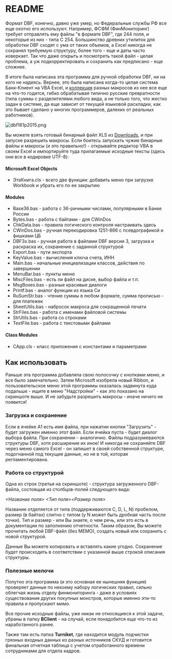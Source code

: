 # README #

Формат DBF, конечно, давно уже умер, но Федеральные службы РФ все еще охотно его используют. Например, ФСФМ (ФинМониторинг) требует отправлять ему файлы "в формате DBF", где 244 поля, и некоторые из них - типа C 254. Большинство древних утилиток для обработки DBF сходят с ума от таких объемов, а Excel никогда не сохранял требуемую структуру, более того - еще и даты часто коверкает. Так что даже открыть и посмотреть такой файл - целая проблема, а уж подкорректировать и сохранить как предписано - еще сложнее.

В итоге была написана эта программа для ручной обработки DBF, ни на кого не надеясь. Вернее, это была написана когда-то целая система Банк-Клиент на VBA Excel, и [коллекция](https://bitbucket.org/dievdo/excel-vba-collection/src) разных макросов из нее все еще на что-то годится, гибко обрабатывая типично русские превратности (типа суммы с разделителями любого вида, а не только того, что жестко задан в системе, да еще зависит от текущей языковой раскладки, как это бывает сделано у многих программеров, далеких от реальных работников).

![dbf161p2015.png](https://bitbucket.org/repo/rzxr6M/images/638541777-dbf161p2015.png)

Вы можете взять готовый бинарный файл XLS из [Downloads](https://bitbucket.org/dievdo/excel-vba-collection/downloads), и при запуске разрешить макросы. Если боитесь запускать чужие бинарные файлы и макросы (и это правильно!) - открывайте редактор VBA в своем Excel и импортируйте туда прилагаемые исходные тексты (здесь они все в кодировке UTF-8):

#### Microsoft Excel Objects ####
* ЭтаКнига.cls - всего две функции: добавить меню при загрузке Workbook и убрать его по ее закрытию

#### Modules ####
* Base36.bas - работа с 36-ричными числами, популярными в Банке России
* Bytes.bas - работа с байтами - для CWinDos
* ChkData.bas - правила логического контроля настраивать здесь
* CWinDos.bas - ручная перекодировка 1251-866 с псевдографикой и фишками ЦБ
* DBF3x.bas - ручная работа в файлами DBF версии 3, загрузка и раскраска их, сохранение с заданной структурой
* Export.bas - пути экспорта
* KeyValue.bas - вычисления ключа счета, ИНН
* Main.bas - начальные инициализации классов, действия по завершении
* MenuBar.bas - пункты меню
* MiscFiles.bas - есть ли файл на диске, выбор файла и т.п.
* MsgBoxes.bas - разные красивые диалоги
* Printf.bas - аналог функции из языка Си
* RuSumStr.bas - чтение суммы в любом формате, сумма прописью - для платежек
* SheetUtils.bas - набросок макроса для сокращенной печати
* StrFiles.bas - работа с именами файловой системы
* StrUtils.bas - работа со строками
* TextFile.bas - работа с текстовыми файлами

#### Class Modules ####
* CApp.cls - класс приложения с константами и параметрами

## Как использовать ##

Раньше эта программа добавляла свою полосочку с кнопками меню, и все было замечательно. Затем Microsoft изобрела новый Ribbon, и пользовательское меню этой программы оказалась задвинута куда подальше - ищите в меню "Надстройки" - как это показано на скриншоте выше. И не забудьте разрешить макросы - иначе ничего не появится!

### Загрузка и сохранение ###

Если в ячейке A1 есть имя файла, при нажатии кнопки "Загрузить" - будет загружен именно этот файл. Если ячейка пуста - будет диалог выбора файла. При сохранении - аналогично. Файлы подразумеваются структуры DBF, хотя расширение их иное!
И никогда не сохраняйте DBF через меню самого Excel - он запишет в своей собственной структуре, подогнанной под текущие данные, но не в той, которая регламентирована.

### Работа со структурой ###

Одна из строк (третья на скриншоте) - структура загруженного DBF-файла, состоящая из столбцов-полей следующего вида:

*<Название поля> <Тип поля><Размер поля>*

Название отделяется от типа (поддерживаются C, D, L, N) пробелом, размер (в байтах) слитно с типом (у N может быть дробная часть после точки). Тип и размер - или Вы знаете, о чем речь, или это есть в документации по заполнению отчетности. Таким образом, Вы можете прочитать любой DBF-файл (без МЕМО), создать новый или сохранить с новой структурой.

Данные Вы можете копировать и вставлять какие угодно. Сохранение будет происходить в соответствии с указанной выше строкой описания структуры.

### Полезные мелочи ###

Попутно эта программа (и это основная ее нынешняя функция) проверяет данные по некоему набору логических правил, сильно облегчая жизнь отделу финмониторинга - даже в условиях существования других покупных монстров, которые именно эти-то правила и пропускают мимо.

Все прочие исходные файлы, уже никак не относящиеся к этой задаче, убраны в папку **BClient** - на случай, если понадобится еще что-то из наработанного ранее.

Также там есть папка **Turniket**, где находится модуль подчистки грязных входных данных из разных источников СКУД и готовится финальная отчетная таблица с учетом отработанного времени сотрудниками для отдела кадров.